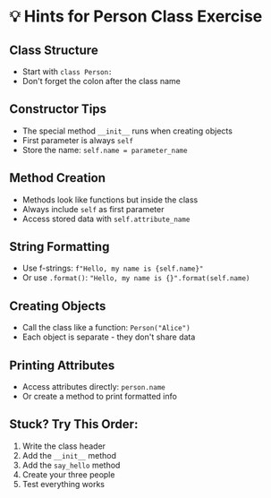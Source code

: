 # 💡 Hints for Person Class Exercise

## Class Structure
- Start with `class Person:`
- Don't forget the colon after the class name

## Constructor Tips
- The special method `__init__` runs when creating objects
- First parameter is always `self`
- Store the name: `self.name = parameter_name`

## Method Creation
- Methods look like functions but inside the class
- Always include `self` as first parameter
- Access stored data with `self.attribute_name`

## String Formatting
- Use f-strings: `f"Hello, my name is {self.name}"`
- Or use `.format()`: `"Hello, my name is {}".format(self.name)`

## Creating Objects
- Call the class like a function: `Person("Alice")`
- Each object is separate - they don't share data

## Printing Attributes
- Access attributes directly: `person.name`
- Or create a method to print formatted info

## Stuck? Try This Order:
1. Write the class header
2. Add the `__init__` method
3. Add the `say_hello` method
4. Create your three people
5. Test everything works
